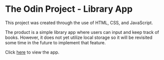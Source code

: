 # The Odin Project - Library App

This project was created through the use of HTML, CSS, and JavaScript. 

The product is a simple library app where users can input and keep track of books.
However, it does not yet utilize local storage so it will be revisited some time in the future to implement that feature.

Click [here](https://laumt9.github.io/library/) to view the app. 
